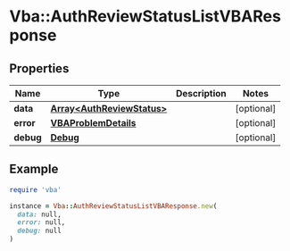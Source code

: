 # Vba::AuthReviewStatusListVBAResponse

## Properties

| Name | Type | Description | Notes |
| ---- | ---- | ----------- | ----- |
| **data** | [**Array&lt;AuthReviewStatus&gt;**](AuthReviewStatus.md) |  | [optional] |
| **error** | [**VBAProblemDetails**](VBAProblemDetails.md) |  | [optional] |
| **debug** | [**Debug**](Debug.md) |  | [optional] |

## Example

```ruby
require 'vba'

instance = Vba::AuthReviewStatusListVBAResponse.new(
  data: null,
  error: null,
  debug: null
)
```

